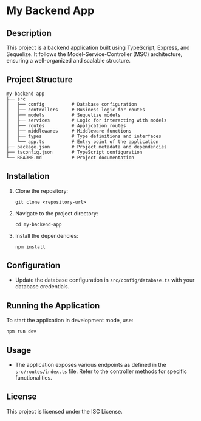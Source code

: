 # My Backend App

## Description
This project is a backend application built using TypeScript, Express, and Sequelize. It follows the Model-Service-Controller (MSC) architecture, ensuring a well-organized and scalable structure.

## Project Structure
```
my-backend-app
├── src
│   ├── config          # Database configuration
│   ├── controllers     # Business logic for routes
│   ├── models          # Sequelize models
│   ├── services        # Logic for interacting with models
│   ├── routes          # Application routes
│   ├── middlewares     # Middleware functions
│   ├── types           # Type definitions and interfaces
│   └── app.ts          # Entry point of the application
├── package.json        # Project metadata and dependencies
├── tsconfig.json       # TypeScript configuration
└── README.md           # Project documentation
```

## Installation
1. Clone the repository:
   ```
   git clone <repository-url>
   ```
2. Navigate to the project directory:
   ```
   cd my-backend-app
   ```
3. Install the dependencies:
   ```
   npm install
   ```

## Configuration
- Update the database configuration in `src/config/database.ts` with your database credentials.

## Running the Application
To start the application in development mode, use:
```
npm run dev
```

## Usage
- The application exposes various endpoints as defined in the `src/routes/index.ts` file. Refer to the controller methods for specific functionalities.

## License
This project is licensed under the ISC License.